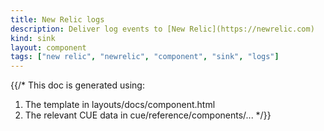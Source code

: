 ```yaml
---
title: New Relic logs
description: Deliver log events to [New Relic](https://newrelic.com)
kind: sink
layout: component
tags: ["new relic", "newrelic", "component", "sink", "logs"]
---
```


{{/*
This doc is generated using:

1. The template in layouts/docs/component.html
2. The relevant CUE data in cue/reference/components/...
*/}}
